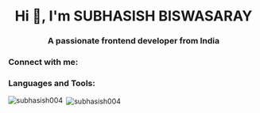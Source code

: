 <h1 align="center">Hi 👋, I'm SUBHASISH BISWASARAY</h1>
<h3 align="center">A passionate frontend developer from India</h3>

<h3 align="left">Connect with me:</h3>
<p align="left">
</p>

<h3 align="left">Languages and Tools:</h3>

<p><img align="left" src="https://github-readme-stats.vercel.app/api/top-langs?username=subhasish004&show_icons=true&locale=en&layout=compact" alt="subhasish004" /></p>

<p>&nbsp;<img align="center" src="https://github-readme-stats.vercel.app/api?username=subhasish004&show_icons=true&locale=en" alt="subhasish004" /></p>
